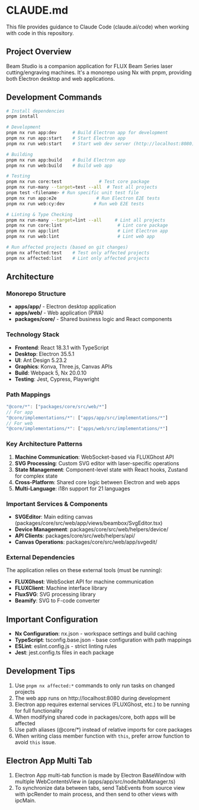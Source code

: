 # CLAUDE.md

This file provides guidance to Claude Code (claude.ai/code) when working with code in this repository.

## Project Overview

Beam Studio is a companion application for FLUX Beam Series laser cutting/engraving machines. It's a monorepo using Nx with pnpm, providing both Electron desktop and web applications.

## Development Commands

```bash
# Install dependencies
pnpm install

# Development
pnpm nx run app:dev      # Build Electron app for development
pnpm nx run app:start    # Start Electron app
pnpm nx run web:start    # Start web dev server (http://localhost:8080)

# Building
pnpm nx run app:build    # Build Electron app
pnpm nx run web:build    # Build web app

# Testing
pnpm nx run core:test              # Test core package
pnpm nx run-many --target=test --all  # Test all projects
pnpm test <filename> # Run specific unit test file
pnpm nx run app:e2e               # Run Electron E2E tests
pnpm nx run web:cy:dev           # Run web E2E tests

# Linting & Type Checking
pnpm nx run-many --target=lint --all     # Lint all projects
pnpm nx run core:lint                     # Lint core package
pnpm nx run app:lint                      # Lint Electron app
pnpm nx run web:lint                      # Lint web app

# Run affected projects (based on git changes)
pnpm nx affected:test    # Test only affected projects
pnpm nx affected:lint    # Lint only affected projects
```

## Architecture

### Monorepo Structure
- **apps/app/** - Electron desktop application
- **apps/web/** - Web application (PWA)
- **packages/core/** - Shared business logic and React components

### Technology Stack
- **Frontend**: React 18.3.1 with TypeScript
- **Desktop**: Electron 35.5.1
- **UI**: Ant Design 5.23.2
- **Graphics**: Konva, Three.js, Canvas APIs
- **Build**: Webpack 5, Nx 20.0.10
- **Testing**: Jest, Cypress, Playwright

### Path Mappings
```typescript
"@core/*": ["packages/core/src/web/*"]
// For app
"@core/implementations/*": ["apps/app/src/implementations/*"] 
// For web
"@core/implementations/*": ["apps/web/src/implementations/*"] 
```

### Key Architecture Patterns

1. **Machine Communication**: WebSocket-based via FLUXGhost API
2. **SVG Processing**: Custom SVG editor with laser-specific operations
3. **State Management**: Component-level state with React hooks, Zustand for complex state
4. **Cross-Platform**: Shared core logic between Electron and web apps
5. **Multi-Language**: i18n support for 21 languages

### Important Services & Components

- **SVGEditor**: Main editing canvas (packages/core/src/web/app/views/beambox/SvgEditor.tsx)
- **Device Management**: packages/core/src/web/helpers/device/
- **API Clients**: packages/core/src/web/helpers/api/
- **Canvas Operations**: packages/core/src/web/app/svgedit/

### External Dependencies

The application relies on these external tools (must be running):
- **FLUXGhost**: WebSocket API for machine communication
- **FLUXClient**: Machine interface library
- **FluxSVG**: SVG processing library
- **Beamify**: SVG to F-code converter

## Important Configuration

- **Nx Configuration**: nx.json - workspace settings and build caching
- **TypeScript**: tsconfig.base.json - base configuration with path mappings
- **ESLint**: eslint.config.js - strict linting rules
- **Jest**: jest.config.ts files in each package

## Development Tips

1. Use `pnpm nx affected:*` commands to only run tasks on changed projects
2. The web app runs on http://localhost:8080 during development
3. Electron app requires external services (FLUXGhost, etc.) to be running for full functionality
4. When modifying shared code in packages/core, both apps will be affected
5. Use path aliases (@core/*) instead of relative imports for core packages
6. When writing class member function with `this`, prefer arrow function to avoid `this` issue.

## Electron App Multi Tab

1. Electron App multi-tab function is made by Electron BaseWindow with multiple WebContentsView in (apps/app/src/node/tabManager.ts)
2. To synchronize data between tabs, send TabEvents from source view with ipcRender to main process, and then send to other views with ipcMain.
